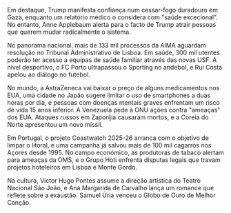 Em destaque, Trump manifesta confiança num cessar-fogo duradouro em Gaza, enquanto um relatório médico o considera com "saúde excecional". No entanto, Anne Applebaum alerta para o facto de Trump atrair pessoas que querem mudar radicalmente o sistema.

No panorama nacional, mais de 133 mil processos da AIMA aguardam resolução no Tribunal Administrativo de Lisboa. Em saúde, 300 mil utentes poderão ter acesso a equipas de saúde familiar através das novas USF. A nível desportivo, o FC Porto ultrapassou o Sporting no andebol, e Rui Costa apelou ao diálogo no futebol.

No mundo, a AstraZeneca vai baixar o preço de alguns medicamentos nos EUA, uma cidade no Japão sugere limitar o uso de smartphones a duas horas por dia, e pessoas com doenças mentais graves enfrentam um risco de vida 15 anos inferior. A Venezuela pede à ONU ações contra "ameaças" dos EUA. Ataques russos em Zaporíjia causaram mortos, e a Coreia do Norte apresentou um novo míssil.

Em Portugal, o projeto Coastwatch 2025-26 arranca com o objetivo de limpar o litoral, e uma campanha já salvou mais de 100 mil cagarros nos Açores desde 1995. No campo económico, as produtoras de tabaco alertam para ameaças da OMS, e o Grupo Hoti enfrenta disputas legais que travam projetos hoteleiros em Lisboa e Monte Gordo.

Na cultura, Victor Hugo Pontes assume a direção artística do Teatro Nacional São João, e Ana Margarida de Carvalho lança um romance que reflete sobre a exaustão. Samuel Úria venceu o Globo de Ouro de Melhor Canção.